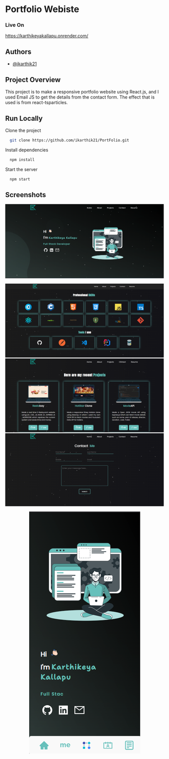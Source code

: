 # Portfolio Webiste

### Live On

https://karthikeyakallapu.onrender.com/
 
## Authors

- [@ikarthik21](https://github.com/ikarthik21)

## Project Overview
This project is to make a responsive portfolio website using React.js, and I used Email JS to get the details from the contact form. The effect that is used is from react-tsparticles.

 


## Run Locally

Clone the project

```bash
  git clone https://github.com/ikarthik21/PortFolio.git
```



Install dependencies

```bash
  npm install
```

 

Start the server

```bash
  npm start
```


## Screenshots
 

![App Screenshot](./screenshots/home.png)

 
![App Screenshot](./screenshots/profskills.png)
![App Screenshot](./screenshots/projects.png)
![App Screenshot](./screenshots/contact.png)

<div align="center"> 

![App Screenshot](./screenshots/phonemode.png)  

</div>
